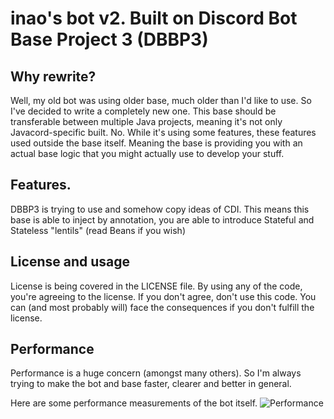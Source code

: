 # inao's bot v2. Built on Discord Bot Base Project 3  (DBBP3)

## Why rewrite?
Well, my old bot was using older base, much older than I'd like to use. So I've decided to write a completely new one. This base should be transferable between multiple Java projects, meaning it's not only Javacord-specific built. No. While it's using some features, these features used outside the base itself. Meaning the base is providing you with an actual base logic that you might actually use to develop your stuff.

## Features.
DBBP3 is trying to use and somehow copy ideas of CDI. This means this base is able to inject by annotation, you are able to introduce Stateful and Stateless "lentils" (read Beans if you wish)

## License and usage
License is being covered in the LICENSE file. By using any of the code, you're agreeing to the license. If you don't agree, don't use this code. You can (and most probably will) face the consequences if you don't fulfill the license.

## Performance
Performance is a huge concern (amongst many others). So I'm always trying to make the bot and base faster, clearer and better in general.

Here are some performance measurements of the bot itself.
![Performance](https://img.inao.xn--6frz82g/2022/02/inao/09DKl4MBWws0HsOVb47EW1uIaN6CyvjZ0SJoNGEL8E3HG0EhVcp8U7PqalkFtA9HXYU3kzmXGWBl31siFEdaZ4ssUPL2HWDjJN2J6G0ID8imNxHRKNyuLqiTvNLwcqng.png)
